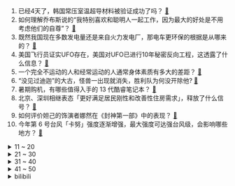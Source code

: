 1. 已经4天了，韩国常压室温超导材料被验证成功了吗？ [:link:](https://www.zhihu.com/question/614426480)
2. 如何理解乔布斯说的“我特别喜欢和聪明人一起工作，因为最大的好处是不用考虑他们的自尊”？ [:link:](https://www.zhihu.com/question/391880688)
3. 既然我国现在多数发电量还是来自火力发电厂，那电车更环保的根据是从哪来的？ [:link:](https://www.zhihu.com/question/613557072)
4. 美国飞行员证实UFO存在，美国对UFO已进行10年秘密反向工程，这透露了什么信息？ [:link:](https://www.zhihu.com/question/614456822)
5. 一个完全不运动的人和经常运动的人通常身体素质有多大的差距？ [:link:](https://www.zhihu.com/question/31694741)
6. “没见过迪迦”的大古，怪兽一出现就消失，胜利队为何没开除他? [:link:](https://www.zhihu.com/question/479370188)
7. 暑期购机，有哪些值得入手的 13 代酷睿笔记本？ [:link:](https://www.zhihu.com/question/614730887)
8. 北京、深圳相继表态「更好满足居民刚性和改善性住房需求」，释放了什么信号？ [:link:](https://www.zhihu.com/question/614750702)
9. 如何评价妲己的饰演者娜然在《封神第一部》中的表现？ [:link:](https://www.zhihu.com/question/614079743)
10. 今年第 6 号台风「卡努」强度逐渐增强，最大强度可达强台风级，会影响哪些地方？ [:link:](https://www.zhihu.com/question/614726695)
<details>
<summary>11 ~ 20</summary>

11. 2023 LPL 夏季季后赛 JDG 3:0 击败 BLG 晋级决赛，如何评价这场比赛？ [:link:](https://www.zhihu.com/question/614747386)
12. 波兰总理发出警报「发现超 100 多名瓦格纳士兵已部署到其边界」，哪些信息值得关注？ [:link:](https://www.zhihu.com/question/614727296)
13. 为什么《崩坏：星穹铁道》里的陶德不使用黑塔的办法返老还童？ [:link:](https://www.zhihu.com/question/614444906)
14. 如今无损音乐已经很普遍，为什么发烧者们始终喜欢用CD碟片听音乐？ [:link:](https://www.zhihu.com/question/561163731)
15. 如何看待2023年7月31日 A股市场？ [:link:](https://www.zhihu.com/question/614577103)
16. 如何评价《崩坏：星穹铁道》新活动「神奇扑满在哪里」? [:link:](https://www.zhihu.com/question/614424055)
17. 你最喜欢的一句诗句是什么? [:link:](https://www.zhihu.com/question/614765760)
18. 谷歌 DeepMind 利用大模型研发出机器人项目 RT-2，如何评价这一成果？ [:link:](https://www.zhihu.com/question/614768538)
19. 现实中是否存在概率为零的事件？ [:link:](https://www.zhihu.com/question/554764009)
20. 上班途中因暴雨、大风天气原因受伤算工伤吗？ [:link:](https://www.zhihu.com/question/614724833)
</details>
<details>
<summary>21 ~ 30</summary>

21. 新疆警方通报一车队未经批准穿越自然保护区，致 3 死 1 失踪，发生了什么？哪些信息值得关注？ [:link:](https://www.zhihu.com/question/614432614)
22. 为什么古代老虎被称为大虫？ [:link:](https://www.zhihu.com/question/29161985)
23. 中国男子混合泳接力创历史，破亚洲纪录首夺世锦赛奖牌，如何评价本场比赛？ [:link:](https://www.zhihu.com/question/614771523)
24. 暴雨大风天气窗户、楼下出现了刮来的钱，捡了合法吗？ [:link:](https://www.zhihu.com/question/614723319)
25. 王霜替补登场点球救主，当选全场最佳球员，「在国家队点球都是我罚，所以很坚决」，如何评价她的表现？ [:link:](https://www.zhihu.com/question/614581491)
26. 《封神第一部》票房破 10 亿，如何评价这一票房成绩？你预测本片票房能到多少？ [:link:](https://www.zhihu.com/question/614732121)
27. 爸妈非常爱用拼多多，自己学会的，当年我手把手教他们网购都不行，拼多多是怎么做到的？ [:link:](https://www.zhihu.com/question/614425398)
28. 咖啡馆命名 Doi 被指低俗，上海黄浦区市场监管局表示已立案调查，哪些信息值得关注？ [:link:](https://www.zhihu.com/question/614421114)
29. 你见过哪些父母惊艳到你的教育方式？ [:link:](https://www.zhihu.com/question/264918610)
30. 骑自行车可以瘦肚子吗？ [:link:](https://www.zhihu.com/question/613435955)
</details>
<details>
<summary>31 ~ 40</summary>

31. AI领域的agent是什么意思？ [:link:](https://www.zhihu.com/question/51195225)
32. 考研暑假一天只学七个小时，想考 985 但感觉不够，正常应该多少呀？ [:link:](https://www.zhihu.com/question/477621630)
33. 你该如何描述遗憾？ [:link:](https://www.zhihu.com/question/604980829)
34. 郭芙和阿紫谁的本质更坏? [:link:](https://www.zhihu.com/question/338644526)
35. 这个夏天，你会带孩子参观哪里的博物馆？ [:link:](https://www.zhihu.com/question/612281147)
36. 冷泡茶是怎么泡的，直接拿冷水泡可以吗？ [:link:](https://www.zhihu.com/question/611772699)
37. 很多大作家，在没出名之前，收入甚微，到底是什么力量在支撑他们熬过人生最艰难的时光，坚持写作下去的？ [:link:](https://www.zhihu.com/question/573075341)
38. 假如你现在有十万块钱，你会拿来做什么？ [:link:](https://www.zhihu.com/question/610888654)
39. 为什么美国不研制像Ka-29、Mil-24这样的既能运输又能战斗突击的武装直升机？ [:link:](https://www.zhihu.com/question/597774536)
40. 2023 年下半年 A 股中哪三个板块最具上涨潜力？内在逻辑是什么？ [:link:](https://www.zhihu.com/question/614395046)
</details>
<details>
<summary>41 ~ 50</summary>

41. 中央气象台继续发布暴雨红色预警，京津冀等地有大到暴雨，目前当地情况怎么样？你居家办公了吗？ [:link:](https://www.zhihu.com/question/614820714)
42. 《碟中谍 7》等多部好莱坞影片国内票房遇冷，为何卖不动了？好莱坞 IP 市场的黄金时代已经过去了吗？ [:link:](https://www.zhihu.com/question/614717890)
43. 真正的高中生活是怎样的? [:link:](https://www.zhihu.com/question/598718967)
44. 《长相思》第 14 集拍得如何？有哪些值得关注的剧情点？ [:link:](https://www.zhihu.com/question/614758252)
45. 如何用一段话证明你玩某款游戏? [:link:](https://www.zhihu.com/question/605366291)
46. 乒乓球发球的落点为什么是对称的？ [:link:](https://www.zhihu.com/question/509754421)
47. 可以留下一首让你单曲循环很久的歌吗？ [:link:](https://www.zhihu.com/question/614452624)
48. 《不完美受害人》第 26-27 集拍得如何？有哪些值得关注的剧情点？ [:link:](https://www.zhihu.com/question/614763158)
49. 如何看待当代职场打工人现状：凌晨刷手机跟着受罪的不止是脸，还有越来越干涩的眼？ [:link:](https://www.zhihu.com/question/614255719)
50. 带颜色的古诗词有哪些? [:link:](https://www.zhihu.com/question/614587871)
</details><details>
<summary>bilibili</summary>

</details>